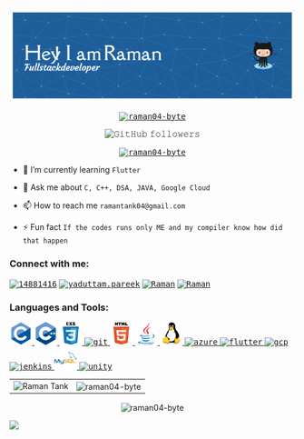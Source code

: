 <p align="center"> <kbd><img src="https://github.com/raman04-byte/raman04-byte/blob/fbe15cfbcdb80fcde48b41d1cd0b06eb8dcaaf5f/github-header-image.png" alt="raman04-byte" /></kbd> </p>

<p align="center"> <a href="https://www.holopin.io/@raman04"><kbd><img src="https://holopin.me/raman04" alt="raman04-byte" /></kbd></a> </p>
<p align="center"> <img alt="𝙶𝚒𝚝𝙷𝚞𝚋 𝚏𝚘𝚕𝚕𝚘𝚠𝚎𝚛𝚜" src="https://img.shields.io/github/followers/raman04-byte?label=Followers&style=social"></p>
<p align="center"> <a href="https://github.com/ryo-ma/github-profile-trophy"><kbd><img src="https://github-profile-trophy.vercel.app/?username=raman04-byte&theme=onedark&row=10&column=4&margin-w=15&margin-h=15" alt="raman04-byte" /></kbd></a> </p>

- 🌱 I’m currently learning ```Flutter```

- 💬 Ask me about ```C, C++, DSA, JAVA, Google Cloud```

- 📫 How to reach me ```ramantank04@gmail.com```

- ⚡ Fun fact ```If the codes runs only ME and my compiler know how did that happen ```

<h3 align="left">Connect with me:</h3>
<p align="left">
<a href="https://stackoverflow.com/users/17868854/raman" target="blank"><kbd><img align="center" src="https://raw.githubusercontent.com/rahuldkjain/github-profile-readme-generator/master/src/images/icons/Social/stack-overflow.svg" alt="14881416" height="30" width="40" /></kbd></a>
<a href="https://www.instagram.com/ramanta4/" target="blank"><kbd><img align="center" src="https://raw.githubusercontent.com/rahuldkjain/github-profile-readme-generator/master/src/images/icons/Social/instagram.svg" alt="yaduttam.pareek" height="30" width="40" /></kbd></a>
<a href="https://leetcode.com/ramantank04022002/" target="blank"><kbd><img align="center" src="https://cdn.jsdelivr.net/npm/simple-icons@3.1.0/icons/leetcode.svg" alt="Raman" height="30" width="40" /></kbd></a>
<a href="https://www.hackerrank.com/2020pgicsraman65" target="blank"><kbd><img align="center" src="https://raw.githubusercontent.com/rahuldkjain/github-profile-readme-generator/master/src/images/icons/Social/hackerrank.svg" alt="Raman" height="30" width="40" /></kbd></a>
</p>

<h3 align="left">Languages and Tools:</h3>
<p align="left"> <a href="https://www.cprogramming.com/" target="_blank" rel="noreferrer"> <kbd><img src="https://raw.githubusercontent.com/devicons/devicon/master/icons/c/c-original.svg" alt="c" width="40" height="40"/></kbd> </a> <a href="https://www.w3schools.com/cpp/" target="_blank" rel="noreferrer"> <kbd><img src="https://raw.githubusercontent.com/devicons/devicon/master/icons/cplusplus/cplusplus-original.svg" alt="cplusplus" width="40" height="40"/></kbd> </a> <a href="https://www.w3schools.com/css/" target="_blank" rel="noreferrer"> <kbd><img src="https://raw.githubusercontent.com/devicons/devicon/master/icons/css3/css3-original-wordmark.svg" alt="css3" width="40" height="40"/></kbd> </a> <a href="https://git-scm.com/" target="_blank" rel="noreferrer"> <kbd><img src="https://www.vectorlogo.zone/logos/git-scm/git-scm-icon.svg" alt="git" width="40" height="40"/></kbd> </a> <a href="https://www.w3.org/html/" target="_blank" rel="noreferrer"> <kbd><img src="https://raw.githubusercontent.com/devicons/devicon/master/icons/html5/html5-original-wordmark.svg" alt="html5" width="40" height="40"/></kbd> </a> <a href="https://www.java.com" target="_blank" rel="noreferrer"> <kbd><img src="https://raw.githubusercontent.com/devicons/devicon/master/icons/java/java-original.svg" alt="java" width="40" height="40"/></kbd> </a> <a href="https://www.linux.org/" target="_blank" rel="noreferrer"> <kbd><img src="https://raw.githubusercontent.com/devicons/devicon/master/icons/linux/linux-original.svg" alt="linux" width="40" height="40"/></kbd> </a> <a href="https://azure.microsoft.com/en-in/" target="_blank" rel="noreferrer"> <kbd><img src="https://www.vectorlogo.zone/logos/microsoft_azure/microsoft_azure-icon.svg" alt="azure" width="40" height="40"/></kbd> </a> <a href="https://flutter.dev" target="_blank" rel="noreferrer"> <kbd><img src="https://www.vectorlogo.zone/logos/flutterio/flutterio-icon.svg" alt="flutter" width="40" height="40"/></kbd> </a> <a href="https://cloud.google.com" target="_blank" rel="noreferrer"> <kbd><img src="https://www.vectorlogo.zone/logos/google_cloud/google_cloud-icon.svg" alt="gcp" width="40" height="40"/></kbd> </a> <a href="https://www.jenkins.io" target="_blank" rel="noreferrer"> <kbd><img src="https://www.vectorlogo.zone/logos/jenkins/jenkins-icon.svg" alt="jenkins" width="40" height="40"/></kbd> </a> <a href="https://www.mysql.com/" target="_blank" rel="noreferrer"> <kbd><img src="https://raw.githubusercontent.com/devicons/devicon/master/icons/mysql/mysql-original-wordmark.svg" alt="mysql" width="40" height="40"/></kbd> </a> <a href="https://unity.com/" target="_blank" rel="noreferrer"> <kbd><img src="https://www.vectorlogo.zone/logos/unity3d/unity3d-icon.svg" alt="unity" width="40" height="40"/></kbd> </a> </p>

<table>
   <tr>
      <td><img src="https://github-readme-stats.vercel.app/api?username=raman04-byte&include_all_commits=true&count_private=true&show_icons=true&line_height=24&title_color=1363DF&icon_color=47B5FF&text_color=DFF6FF&bg_color=0,000000,130F40" alt="Raman Tank" />
         <td><img align="center" src="https://github-readme-streak-stats.herokuapp.com/?user=raman04-byte&theme=dark&line_height=23" alt="raman04-byte" /></td>
   </tr>
</table>
<div align="center">
<p><img align="center" src="https://github-readme-stats.vercel.app/api/top-langs/?username=raman04-byte&show_icons=true&locale=en&layout=compact&title_color=7A7ADB&icon_color=2234AE&text_color=D3D3D3&bg_color=0,000000,130F40" alt="raman04-byte" /></p>
   </div>
<p><kbd><img src="https://github-readme-activity-graph.cyclic.app/graph?username=raman04-byte&theme=react-dark"></kbd></p>
